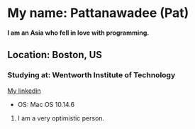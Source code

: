 # My name: Pattanawadee (Pat)
**I am an Asia who fell in love with programming.**
## Location: Boston, US
### Studying at: Wentworth Institute of Technology
 [My linkedin](https://www.linkedin.com/in/pattanawadeewinyarat/)
 
* OS: Mac OS 10.14.6
1. I am a very optimistic person.
